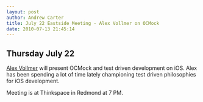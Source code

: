 ```yaml
--- 
layout: post
author: Andrew Carter
title: July 22 Eastside Meeting - Alex Vollmer on OCMock
date: 2010-07-13 21:45:14
---
```


## Thursday July 22

[Alex Vollmer][alex] will present OCMock and test driven development on iOS. Alex has been spending a lot of time lately championing test driven philosophies for iOS development.

Meeting is at Thinkspace in Redmond at 7 PM.

[alex]: http://alexvollmer.com/
